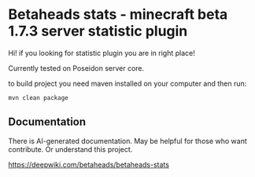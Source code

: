 # Betaheads stats - minecraft beta 1.7.3 server statistic plugin
Hi! if you looking for statistic plugin you are in right place!

Currently tested on Poseidon server core.

to build project you need maven installed on your computer and then run:

```
mvn clean package
```

## Documentation

There is AI-generated documentation. May be helpful for those who want contribute. Or understand this project.

https://deepwiki.com/betaheads/betaheads-stats

